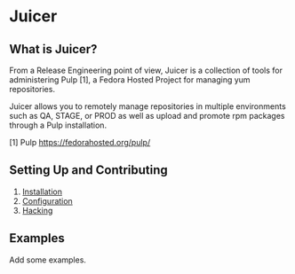# Juicer

## What is Juicer?

From a Release Engineering point of view, Juicer is a collection of
tools for administering Pulp [1], a Fedora Hosted Project for managing
yum repositories.

Juicer allows you to remotely manage repositories in multiple
environments such as QA, STAGE, or PROD as well as upload and promote
rpm packages through a Pulp installation.

[1] Pulp  https://fedorahosted.org/pulp/

## Setting Up and Contributing

1. [Installation](https://github.com/abutcher/juicer/blob/master/docs/install.md)
2. [Configuration](https://github.com/abutcher/juicer/blob/master/docs/config.md)
3. [Hacking](https://github.com/abutcher/juicer/blob/master/docs/hacking.md)

## Examples

Add some examples.
